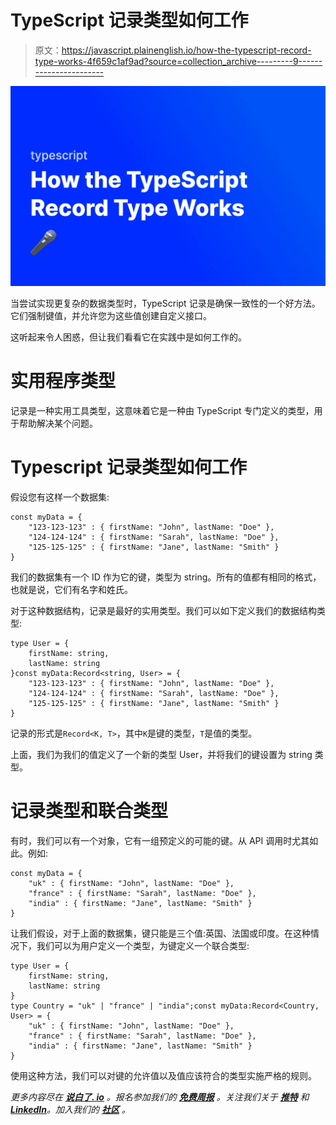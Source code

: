 # TypeScript 记录类型如何工作

> 原文：<https://javascript.plainenglish.io/how-the-typescript-record-type-works-4f659c1af9ad?source=collection_archive---------9----------------------->

![](img/924d6a8be8b7cf22dd7193efca6af3ff.png)

当尝试实现更复杂的数据类型时，TypeScript 记录是确保一致性的一个好方法。它们强制键值，并允许您为这些值创建自定义接口。

这听起来令人困惑，但让我们看看它在实践中是如何工作的。

# 实用程序类型

记录是一种实用工具类型，这意味着它是一种由 TypeScript 专门定义的类型，用于帮助解决某个问题。

# Typescript 记录类型如何工作

假设您有这样一个数据集:

```
const myData = {
    "123-123-123" : { firstName: "John", lastName: "Doe" },
    "124-124-124" : { firstName: "Sarah", lastName: "Doe" },
    "125-125-125" : { firstName: "Jane", lastName: "Smith" }
}
```

我们的数据集有一个 ID 作为它的键，类型为 string。所有的值都有相同的格式，也就是说，它们有名字和姓氏。

对于这种数据结构，记录是最好的实用类型。我们可以如下定义我们的数据结构类型:

```
type User = {
    firstName: string,
    lastName: string
}const myData:Record<string, User> = {
    "123-123-123" : { firstName: "John", lastName: "Doe" },
    "124-124-124" : { firstName: "Sarah", lastName: "Doe" },
    "125-125-125" : { firstName: "Jane", lastName: "Smith" }
}
```

记录的形式是`Record<K, T>`，其中`K`是键的类型，`T`是值的类型。

上面，我们为我们的值定义了一个新的类型 User，并将我们的键设置为 string 类型。

# 记录类型和联合类型

有时，我们可以有一个对象，它有一组预定义的可能的键。从 API 调用时尤其如此。例如:

```
const myData = {
    "uk" : { firstName: "John", lastName: "Doe" },
    "france" : { firstName: "Sarah", lastName: "Doe" },
    "india" : { firstName: "Jane", lastName: "Smith" }
}
```

让我们假设，对于上面的数据集，键只能是三个值:英国、法国或印度。在这种情况下，我们可以为用户定义一个类型，为键定义一个联合类型:

```
type User = {
    firstName: string,
    lastName: string
}
type Country = "uk" | "france" | "india";const myData:Record<Country, User> = {
    "uk" : { firstName: "John", lastName: "Doe" },
    "france" : { firstName: "Sarah", lastName: "Doe" },
    "india" : { firstName: "Jane", lastName: "Smith" }
}
```

使用这种方法，我们可以对键的允许值以及值应该符合的类型实施严格的规则。

*更多内容尽在* [***说白了. io***](https://plainenglish.io/) *。报名参加我们的* [***免费周报***](http://newsletter.plainenglish.io/) *。关注我们关于* [***推特***](https://twitter.com/inPlainEngHQ) *和*[***LinkedIn***](https://www.linkedin.com/company/inplainenglish/)*。加入我们的* [***社区***](https://discord.gg/GtDtUAvyhW) *。*